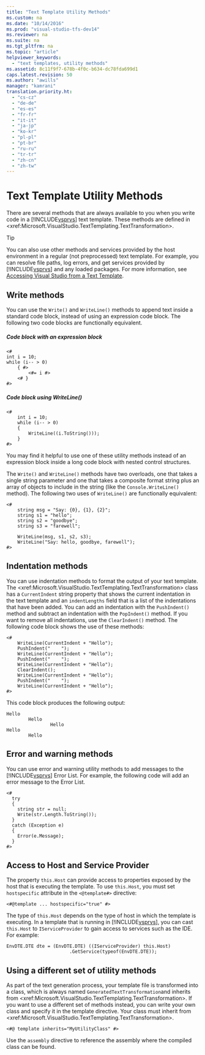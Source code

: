 ```yaml
---
title: "Text Template Utility Methods"
ms.custom: na
ms.date: "10/14/2016"
ms.prod: "visual-studio-tfs-dev14"
ms.reviewer: na
ms.suite: na
ms.tgt_pltfrm: na
ms.topic: "article"
helpviewer_keywords: 
  - "text templates, utility methods"
ms.assetid: 8c11f9f7-678b-4f0c-b634-dc78fda699d1
caps.latest.revision: 50
ms.author: "awills"
manager: "kamrani"
translation.priority.ht: 
  - "cs-cz"
  - "de-de"
  - "es-es"
  - "fr-fr"
  - "it-it"
  - "ja-jp"
  - "ko-kr"
  - "pl-pl"
  - "pt-br"
  - "ru-ru"
  - "tr-tr"
  - "zh-cn"
  - "zh-tw"
---
```

# Text Template Utility Methods
There are several methods that are always available to you when you write code in a [!INCLUDE[vsprvs](../codequality/includes/vsprvs_md.md)] text template. These methods are defined in \<xref:Microsoft.VisualStudio.TextTemplating.TextTransformation>.  
  
> [!TIP]
>  You can also use other methods and services provided by the host environment in a regular (not preprocessed) text template. For example, you can resolve file paths, log errors, and get services provided by [!INCLUDE[vsprvs](../codequality/includes/vsprvs_md.md)] and any loaded packages.  For more information, see [Accessing Visual Studio from a Text Template](assetId:///0556f20c-fef4-41a9-9597-53afab4ab9e4).  
  
## Write methods  
 You can use the `Write()` and `WriteLine()` methods to append text inside a standard code block, instead of using an expression code block. The following two code blocks are functionally equivalent.  
  
##### Code block with an expression block  
  
```  
<#  
int i = 10;  
while (i-- > 0)  
    { #>  
        <#= i #>  
    <# }  
#>  
```  
  
##### Code block using WriteLine()  
  
```  
<#   
    int i = 10;  
    while (i-- > 0)  
    {   
        WriteLine((i.ToString()));  
    }  
#>  
```  
  
 You may find it helpful to use one of these utility methods instead of an expression block inside a long code block with nested control structures.  
  
 The `Write()` and `WriteLine()` methods have two overloads, one that takes a single string parameter and one that takes a composite format string plus an array of objects to include in the string (like the `Console.WriteLine()` method). The following two uses of `WriteLine()` are functionally equivalent:  
  
```  
<#  
    string msg = "Say: {0}, {1}, {2}";  
    string s1 = "hello";  
    string s2 = "goodbye";  
    string s3 = "farewell";  
  
    WriteLine(msg, s1, s2, s3);  
    WriteLine("Say: hello, goodbye, farewell");  
#>   
```  
  
## Indentation methods  
 You can use indentation methods to format the output of your text template. The \<xref:Microsoft.VisualStudio.TextTemplating.TextTransformation> class has a `CurrentIndent` string property that shows the current indentation in the text template and an `indentLengths` field that is a list of the indentations that have been added. You can add an indentation with the `PushIndent()` method and subtract an indentation with the `PopIndent()` method. If you want to remove all indentations, use the `ClearIndent()` method. The following code block shows the use of these methods:  
  
```  
<#  
    WriteLine(CurrentIndent + "Hello");  
    PushIndent("    ");  
    WriteLine(CurrentIndent + "Hello");  
    PushIndent("    ");  
    WriteLine(CurrentIndent + "Hello");  
    ClearIndent();  
    WriteLine(CurrentIndent + "Hello");  
    PushIndent("    ");  
    WriteLine(CurrentIndent + "Hello");  
#>  
```  
  
 This code block produces the following output:  
  
```  
Hello  
        Hello  
                Hello  
Hello  
        Hello  
```  
  
## Error and warning methods  
 You can use error and warning utility methods to add messages to the [!INCLUDE[vsprvs](../codequality/includes/vsprvs_md.md)] Error List. For example, the following code will add an error message to the Error List.  
  
```  
<#  
  try  
  {  
    string str = null;  
    Write(str.Length.ToString());  
  }  
  catch (Exception e)  
  {  
    Error(e.Message);  
  }  
#>    
```  
  
## Access to Host and Service Provider  
 The property `this.Host` can provide access to properties exposed by the host that is executing the template. To use `this.Host`, you must set `hostspecific` attribute in the `<@template#>` directive:  
  
 `<#@template ... hostspecific="true" #>`  
  
 The type of `this.Host` depends on the type of host in which the template is executing. In a template that is running in [!INCLUDE[vsprvs](../codequality/includes/vsprvs_md.md)], you can cast `this.Host` to `IServiceProvider` to gain access to services such as the IDE. For example:  
  
```  
EnvDTE.DTE dte = (EnvDTE.DTE) ((IServiceProvider) this.Host)  
                       .GetService(typeof(EnvDTE.DTE));  
```  
  
## Using a different set of utility methods  
 As part of the text generation process, your template file is transformed into a class, which is always named `GeneratedTextTransformation`and inherits from \<xref:Microsoft.VisualStudio.TextTemplating.TextTransformation>. If you want to use a different set of methods instead, you can write your own class and specify it in the template directive. Your class must inherit from \<xref:Microsoft.VisualStudio.TextTemplating.TextTransformation>.  
  
```  
<#@ template inherits="MyUtilityClass" #>  
```  
  
 Use the `assembly` directive to reference the assembly where the compiled class can be found.